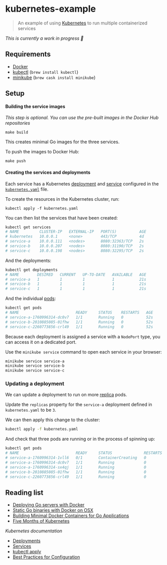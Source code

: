 # kubernetes-example

> An example of using [Kubernetes](http://kubernetes.io/) to run multiple containerized services

_This is currently a work in progress 🚧_

## Requirements

* [Docker](https://docs.docker.com/engine/installation/mac/)
* [kubectl](http://kubernetes.io/docs/user-guide/kubectl-overview/) (`brew install kubectl`)
* [minikube](https://github.com/kubernetes/minikube) (`brew cask install minikube`)

## Setup

#### Building the service images

_This step is optional. You can use the pre-built images in the Docker Hub repositories_

```
make build
```

This creates minimal Go images for the three services.

To push the images to Docker Hub:

```
make push
```

#### Creating the services and deployments

Each service has a Kubernetes [deployment](http://kubernetes.io/docs/user-guide/deployments) and [service](http://kubernetes.io/docs/user-guide/services) configured in the [`kubernetes.yaml`](kubernetes.yaml) file.

To create the resources in the Kubernetes cluster, run:

```
kubectl apply -f kubernetes.yaml
```

You can then list the services that have been created:

```bash
kubectl get services
# NAME         CLUSTER-IP   EXTERNAL-IP   PORT(S)          AGE
# kubernetes   10.0.0.1     <none>        443/TCP          4d
# service-a    10.0.0.111   <nodes>       8080:32363/TCP   2s
# service-b    10.0.0.207   <nodes>       8080:31190/TCP   2s
# service-c    10.0.0.198   <nodes>       8080:32295/TCP   2s
```

And the deployments:

```bash
kubectl get deployments
# NAME        DESIRED   CURRENT   UP-TO-DATE   AVAILABLE   AGE
# service-a   1         1         1            1           21s
# service-b   1         1         1            1           21s
# service-c   1         1         1            1           21s
```

And the individual [pods](http://kubernetes.io/docs/user-guide/pods/):

```bash
kubectl get pods
# NAME                         READY     STATUS    RESTARTS   AGE
# service-a-1760996314-dc0v7   1/1       Running   0          52s
# service-b-2010885085-01fhw   1/1       Running   0          52s
# service-c-2260773856-crl49   1/1       Running   0          52s
```

Because each deployment is assigned a service with a `NodePort` type, you can access it on a dedicated port.

Use the `minikube service` command to open each service in your browser:

```bash
minikube service service-a
minikube service service-b
minikube service service-c
```

### Updating a deployment

We can update a deployment to run on more [replica](http://kubernetes.io/docs/user-guide/replicasets/) pods.

Update the `replicas` property for the `service-a` deployment defined in `kubernetes.yaml` to be `3`.

We can then apply this change to the cluster:

```bash
kubectl apply -f kubernetes.yaml
```

And check that three pods are running or in the process of spinning up:

```bash
kubectl get pods
# NAME                         READY     STATUS              RESTARTS   AGE
# service-a-1760996314-1vll6   0/1       ContainerCreating   0          4s
# service-a-1760996314-dc0v7   1/1       Running             0          7m
# service-a-1760996314-sx4qj   1/1       Running             0          4s
# service-b-2010885085-01fhw   1/1       Running             0          7m
# service-c-2260773856-crl49   1/1       Running             0          7m
```

## Reading list

* [Deploying Go servers with Docker](https://blog.golang.org/docker)
* [Static Go binaries with Docker on OSX](https://developer.atlassian.com/blog/2015/07/osx-static-golang-binaries-with-docker/)
* [Building Minimal Docker Containers for Go Applications](https://blog.codeship.com/building-minimal-docker-containers-for-go-applications/)
* [Five Months of Kubernetes](http://danielmartins.ninja/posts/five-months-of-kubernetes.html)

_Kubernetes documentation_

* [Deployments](http://kubernetes.io/docs/user-guide/deployments)
* [Services](http://kubernetes.io/docs/user-guide/services)
* [kubectl apply](http://kubernetes.io/docs/user-guide/kubectl/kubectl_apply/)
* [Best Practices for Configuration](http://kubernetes.io/docs/user-guide/config-best-practices/)
